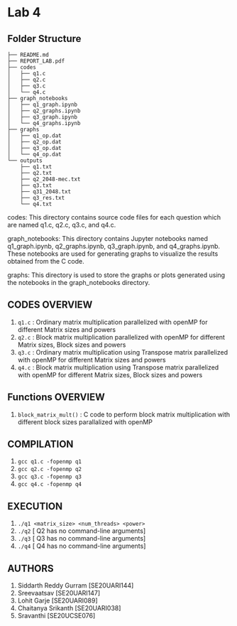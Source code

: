 # Lab 4

## Folder Structure
```
├── README.md
├── REPORT_LAB.pdf
├── codes
│   ├── q1.c
│   ├── q2.c
│   ├── q3.c
│   └── q4.c
├── graph_notebooks
│   ├── q1_graph.ipynb
│   ├── q2_graphs.ipynb
│   ├── q3_graph.ipynb
│   └── q4_graphs.ipynb
├── graphs
│   ├── q1_op.dat
│   ├── q2_op.dat
│   ├── q3_op.dat
│   └── q4_op.dat
└── outputs
    ├── q1.txt
    ├── q2.txt
    ├── q2_2048-mec.txt
    ├── q3.txt
    ├── q31_2048.txt
    ├── q3_res.txt
    └── q4.txt
```
codes: This directory contains source code files for each question which are named q1.c, q2.c, q3.c, and q4.c.

graph_notebooks: This directory contains Jupyter notebooks named q1_graph.ipynb, q2_graphs.ipynb, q3_graph.ipynb, and q4_graphs.ipynb. These notebooks are used for generating graphs to visualize the results obtained from the C code.

graphs: This directory is used to store the graphs or plots generated using the notebooks in the graph_notebooks directory.

## CODES OVERVIEW

1. `q1.c` : Ordinary matrix multiplication parallelized with openMP for different Matrix sizes and powers
2. `q2.c` : Block matrix multiplication parallelized with openMP for different Matrix sizes, Block sizes and powers
3. `q3.c` : Ordinary matrix multiplication using Transpose matrix parallelized with openMP for different Matrix sizes and powers
4. `q4.c` : Block matrix multiplication using Transpose matrix parallelized with openMP for different Matrix sizes, Block sizes and powers

## Functions OVERVIEW

1. `block_matrix_mult()` : C code to perform block matrix multiplication with different block sizes parallalized with openMP

## COMPILATION

1. `gcc q1.c -fopenmp q1`
2. `gcc q2.c -fopenmp q2`
3. `gcc q3.c -fopenmp q3`
4. `gcc q4.c -fopenmp q4`

## EXECUTION

1. `./q1 <matrix_size> <num_threads> <power>`
2. `./q2` [ Q2 has no command-line arguments]
3. `./q3` [ Q3 has no command-line arguments]
4. `./q4` [ Q4 has no command-line arguments]

## AUTHORS

1. Siddarth Reddy Gurram [SE20UARI144]
2. Sreevaatsav [SE20UARI147]
3. Lohit Garje [SE20UARI089]
4. Chaitanya Srikanth [SE20UARI038]
5. Sravanthi [SE20UCSE076]


